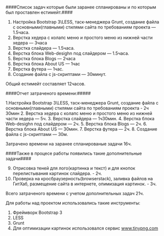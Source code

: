 
####Список задач которые были заранее спланированы и по которым был проставлен естимейт.####

1. Настройка Bootstrap 3\LESS, таск-менеджера Grunt, создание файла с основными(главными) стилями сайта по требованиям проекта — 1.5часа.
2. Верстка хедера с колапс меню и простого меню из нижней части хедера — 3часа
3. Верстка слайдера — 1.5часа.
4. Верстка блока Web-desighn под слайдером — 1.5часа.
5. Верстка блока Blogs — 2часа
6. Верстка блока About US — 1час
7. Верстка футера — 1час.
8. Создание файла с js-скриптами — 30минут.

Общий естимейт составляет 12часов.

####Отчет затраченого времени:#####

1.Настройка Bootstrap 3\LESS, таск-менеджера Grunt, создание файла с основными(главными) стилями сайта по требованиям проекта - 2ч 30мин
2. Верстка хедера с колапс меню и простого меню из нижней части хедера — 5ч.
3. Верстка слайдера — 1ч30мин.
4. Верстка блока Web-desighn под слайдером — 2ч.
5. Верстка блока Blogs — 2ч.
6. Верстка блока About US — 30мин.
7. Верстка футера — 2ч.
8. Создание файла с js-скриптами — 30м.

Затрачено времени на заранее спланированые задачи
16ч.

####Также в процесе работы появились такие дополнительные задачи####

9. Отрисовка теней для лого(картинка и текст) и для кнопок перелистывания картинок слайдера. - 2ч. 
10. Проверка на кросбраузерность(browserstack), заливка файлов на ГитХаб, размещение сайта в интернете, опимизация картинок. - 3ч.

Всего затраченого времени с учетом дополнительных задач 21ч.


Для работы над проектом использовались такие инструменты:
1. Фреймворк Bootstrap 3
2. LESS
3. Grunt
4. Для оптимизации картинок использовался сервис www.tinypng.com


